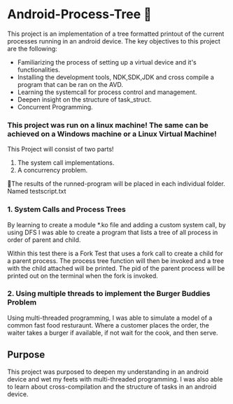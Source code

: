 # Android-Process-Tree :iphone:

This project is an implementation of a tree formatted printout of the current processes running in an android device.
The key objectives to this project are the following:

- Familiarizing the process of setting up a virtual device and it's functionalities.
- Installing the development tools, NDK,SDK,JDK and cross compile a program that can be ran on the AVD.
- Learning the systemcall for process control and management.
- Deepen insight on the structure of task_struct.
- Concurrent Programming.

### This project was run on a linux machine! The same can be achieved on a Windows machine or a Linux Virtual Machine!

This Project will consist of two parts!

1. The system call implementations.
2. A concurrency problem.

:round_pushpin:The results of the runned-program will be placed in each individual folder. Named testscript.txt

### 1. System Calls and Process Trees

By learning to create a module \*.ko file and adding a custom system call, by using DFS I was able to create a program that lists a tree of all process in order of parent and child.

Within this test there is a Fork Test that uses a fork call to create a child for a parent process.
The process tree function will then be invoked and a tree with the child attached will be printed.
The pid of the parent process will be printed out on the terminal when the fork is invoked.

### 2. Using multiple threads to implement the Burger Buddies Problem

Using multi-threaded programming, I was able to simulate a model of a common fast food resturaunt. Where a customer places the order, the waiter takes a burger if available, if not wait for the cook, and then serve.

## Purpose

This project was purposed to deepen my understanding in an android device and wet my feets with multi-threaded programming. I was also able to learn about cross-compilation and the structure of tasks in an android device.
